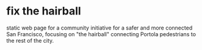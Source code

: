 # fix the hairball
static web page for a community initiative for a safer and more connected San Francisco, focusing on "the hairball" connecting Portola pedestrians to the rest of the city.
